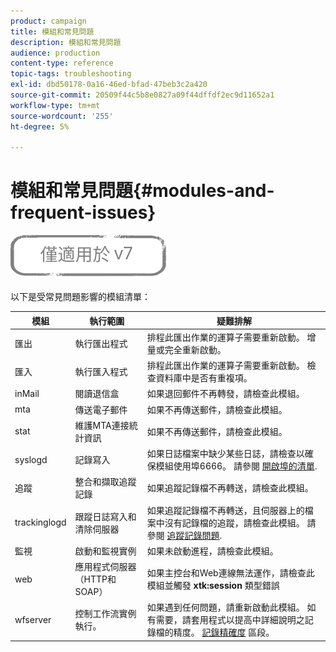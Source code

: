 ```yaml
---
product: campaign
title: 模組和常見問題
description: 模組和常見問題
audience: production
content-type: reference
topic-tags: troubleshooting
exl-id: dbd50178-0a16-46ed-bfad-47beb3c2a420
source-git-commit: 20509f44c5b8e0827a09f44dffdf2ec9d11652a1
workflow-type: tm+mt
source-wordcount: '255'
ht-degree: 5%

---
```


# 模組和常見問題{#modules-and-frequent-issues}

![](../../assets/v7-only.svg)

以下是受常見問題影響的模組清單：

<table> 
 <thead> 
  <tr> 
   <th> 模組 </th> 
   <th> 執行範圍 </th> 
   <th> 疑難排解 </th> 
  </tr> 
 </thead> 
 <tbody> 
  <tr> 
   <td> 匯出 </td> 
   <td> 執行匯出程式<br /> </td> 
   <td> 排程此匯出作業的運算子需要重新啟動。 增量或完全重新啟動。<br /> </td> 
  </tr> 
  <tr> 
   <td> 匯入 </td> 
   <td> 執行匯入程式<br /> </td> 
   <td> 排程此匯出作業的運算子需要重新啟動。 檢查資料庫中是否有重複項。<br /> </td> 
  </tr> 
  <tr> 
   <td> inMail </td> 
   <td> 閱讀退信盒<br /> </td> 
   <td> 如果退回郵件不再轉發，請檢查此模組。<br /> </td> 
  </tr> 
  <tr> 
   <td> mta </td> 
   <td> 傳送電子郵件<br /> </td> 
   <td> 如果不再傳送郵件，請檢查此模組。<br /> </td> 
  </tr> 
  <tr> 
   <td> stat </td> 
   <td> 維護MTA連接統計資訊<br /> </td> 
   <td> 如果不再傳送郵件，請檢查此模組。<br /> </td> 
  </tr> 
  <tr> 
   <td> syslogd </td> 
   <td> 記錄寫入<br /> </td> 
   <td> 如果日誌檔案中缺少某些日誌，請檢查以確保模組使用埠6666。 請參閱 <a href="../../production/using/general-architecture.md#list-of-open-ports" target="_blank">開啟埠的清單</a>.<br /> </td> 
  </tr> 
  <tr> 
   <td> 追蹤 </td> 
   <td> 整合和擷取追蹤記錄<br /> </td> 
   <td> 如果追蹤記錄檔不再轉送，請檢查此模組。<br /> </td> 
  </tr> 
  <tr> 
   <td> trackinglogd </td> 
   <td> 跟蹤日誌寫入和清除伺服器<br /> </td> 
   <td> 如果追蹤記錄檔不再轉送，且伺服器上的檔案中沒有記錄檔的追蹤，請檢查此模組。 請參閱 <a href="../../production/using/tracking-logs-issues.md" target="_blank">追蹤記錄問題</a>.<br /> </td> 
  </tr> 
  <tr> 
   <td> 監視 </td> 
   <td> 啟動和監視實例<br /> </td> 
   <td> 如果未啟動進程，請檢查此模組。<br /> </td> 
  </tr> 
  <tr> 
   <td> web </td> 
   <td> 應用程式伺服器（HTTP和SOAP）<br /> </td> 
   <td> 如果主控台和Web連線無法運作，請檢查此模組並觸發 <strong>xtk:session</strong> 類型錯誤<br /> </td> 
  </tr> 
  <tr> 
   <td> wfserver </td> 
   <td> 控制工作流實例執行。<br /> </td> 
   <td> 如果遇到任何問題，請重新啟動此模組。 如有需要，請套用程式以提高中詳細說明之記錄檔的精度。 <a href="../../production/using/log-precision.md" target="_blank">記錄精確度</a> 區段。<br /> </td> 
  </tr> 
 </tbody> 
</table>
